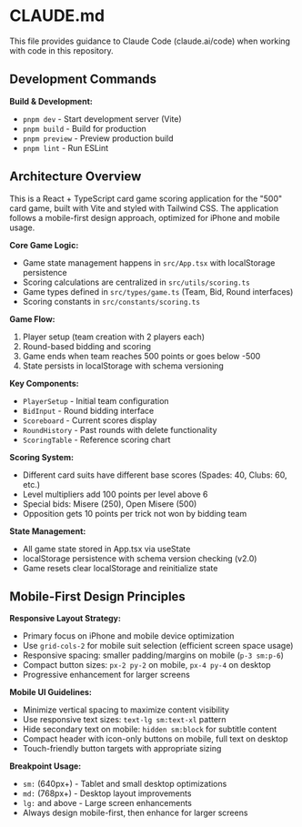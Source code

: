 # CLAUDE.md

This file provides guidance to Claude Code (claude.ai/code) when working with code in this repository.

## Development Commands

**Build & Development:**
- `pnpm dev` - Start development server (Vite)
- `pnpm build` - Build for production 
- `pnpm preview` - Preview production build
- `pnpm lint` - Run ESLint

## Architecture Overview

This is a React + TypeScript card game scoring application for the "500" card game, built with Vite and styled with Tailwind CSS. The application follows a mobile-first design approach, optimized for iPhone and mobile usage.

**Core Game Logic:**
- Game state management happens in `src/App.tsx` with localStorage persistence
- Scoring calculations are centralized in `src/utils/scoring.ts`
- Game types defined in `src/types/game.ts` (Team, Bid, Round interfaces)
- Scoring constants in `src/constants/scoring.ts`

**Game Flow:**
1. Player setup (team creation with 2 players each)
2. Round-based bidding and scoring
3. Game ends when team reaches 500 points or goes below -500
4. State persists in localStorage with schema versioning

**Key Components:**
- `PlayerSetup` - Initial team configuration
- `BidInput` - Round bidding interface  
- `Scoreboard` - Current scores display
- `RoundHistory` - Past rounds with delete functionality
- `ScoringTable` - Reference scoring chart

**Scoring System:**
- Different card suits have different base scores (Spades: 40, Clubs: 60, etc.)
- Level multipliers add 100 points per level above 6
- Special bids: Misere (250), Open Misere (500)
- Opposition gets 10 points per trick not won by bidding team

**State Management:**
- All game state stored in App.tsx via useState
- localStorage persistence with schema version checking (v2.0)
- Game resets clear localStorage and reinitialize state

## Mobile-First Design Principles

**Responsive Layout Strategy:**
- Primary focus on iPhone and mobile device optimization
- Use `grid-cols-2` for mobile suit selection (efficient screen space usage)
- Responsive spacing: smaller padding/margins on mobile (`p-3 sm:p-6`)
- Compact button sizes: `px-2 py-2` on mobile, `px-4 py-4` on desktop
- Progressive enhancement for larger screens

**Mobile UI Guidelines:**
- Minimize vertical spacing to maximize content visibility
- Use responsive text sizes: `text-lg sm:text-xl` pattern
- Hide secondary text on mobile: `hidden sm:block` for subtitle content
- Compact header with icon-only buttons on mobile, full text on desktop
- Touch-friendly button targets with appropriate sizing

**Breakpoint Usage:**
- `sm:` (640px+) - Tablet and small desktop optimizations
- `md:` (768px+) - Desktop layout improvements
- `lg:` and above - Large screen enhancements
- Always design mobile-first, then enhance for larger screens
